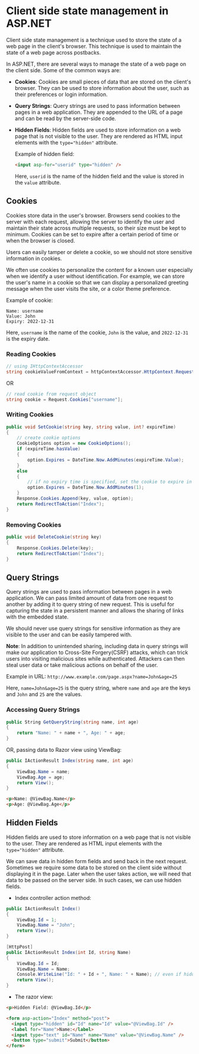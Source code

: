 # Client side state management in ASP.NET

Client side state management is a technique used to store the state of a web page in the client's browser. This technique is used to maintain the state of a web page across postbacks.

In ASP.NET, there are several ways to manage the state of a web page on the client side. Some of the common ways are:

- **Cookies**: Cookies are small pieces of data that are stored on the client's browser. They can be used to store information about the user, such as their preferences or login information.
- **Query Strings**: Query strings are used to pass information between pages in a web application. They are appended to the URL of a page and can be read by the server-side code.
- **Hidden Fields**: Hidden fields are used to store information on a web page that is not visible to the user. They are rendered as HTML input elements with the `type="hidden"` attribute.

  Example of hidden field:

  ```html
  <input asp-for="userid" type="hidden" />
  ```

  Here, `userid` is the name of the hidden field and the value is stored in the `value` attribute.

## Cookies

Cookies store data in the user's browser. Browsers send cookies to the server with each request, allowing the server to identify the user and maintain their state across multiple requests, so their size must be kept to minimum. Cookies can be set to expire after a certain period of time or when the browser is closed.

Users can easily tamper or delete a cookie, so we should not store sensitive information in cookies.

We often use cookies to personalize the content for a known user especially when we identify a user without identification. For example, we can store the user's name in a cookie so that we can display a personalized greeting message when the user visits the site, or a color theme preference.

Example of cookie:

```text
Name: username
Value: John
Expiry: 2022-12-31
```

Here, `username` is the name of the cookie, `John` is the value, and `2022-12-31` is the expiry date.

### Reading Cookies

```csharp
// using IHttpContextAccessor
string cookieValueFromContext = httpContextAccessor.HttpContext.Request.Cookies["username"];
```

OR

```csharp
// read cookie from request object
string cookie = Request.Cookies["username"];
```

### Writing Cookies

```csharp
public void SetCookie(string key, string value, int? expireTime)
{
    // create cookie options
    CookieOptions option = new CookieOptions();
    if (expireTime.hasValue)
    {
        option.Expires = DateTime.Now.AddMinutes(expireTime.Value);
    }
    else
    {
        // if no expiry time is specified, set the cookie to expire in 1 minute
        option.Expires = DateTime.Now.AddMinutes(1);
    }
    Response.Cookies.Append(key, value, option);
    return RedirectToAction("Index");
}
```

### Removing Cookies

```csharp
public void DeleteCookie(string key)
{
    Response.Cookies.Delete(key);
    return RedirectToAction("Index");
}
```

## Query Strings

Query strings are used to pass information between pages in a web application. We can pass limited amount of data from one request to another by adding it to query string of new request. This is useful for capturing the state in a persistent manner and allows the sharing of links with the embedded state.

We should never use query strings for sensitive information as they are visible to the user and can be easily tampered with.

**Note**: In addition to unintended sharing, including data in query strings will make our application to Cross-Site Forgery(CSRF) attacks, which can trick users into visiting malicious sites while authenticated. Attackers can then steal user data or take malicious actions on behalf of the user.

Example in URL: `http://www.example.com/page.aspx?name=John&age=25`

Here, `name=John&age=25` is the query string, where `name` and `age` are the keys and `John` and `25` are the values.

### Accessing Query Strings

```csharp
public String GetQueryString(string name, int age)
{
    return "Name: " + name + ", Age: " + age;
}
```

OR, passing data to Razor view using ViewBag:

```csharp
public IActionResult Index(string name, int age)
{
    ViewBag.Name = name;
    ViewBag.Age = age;
    return View();
}
```

```html
<p>Name: @ViewBag.Name</p>
<p>Age: @ViewBag.Age</p>
```

## Hidden Fields

Hidden fields are used to store information on a web page that is not visible to the user. They are rendered as HTML input elements with the `type="hidden"` attribute.

We can save data in hidden form fields and send back in the next request. Sometimes we require some data to be stored on the client side without displaying it in the page. Later when the user takes action, we will need that data to be passed on the server side. In such cases, we can use hidden fields.

- Index controller action method:

```csharp
public IActionResult Index()
{
    ViewBag.Id = 1;
    ViewBag.Name = "John";
    return View();
}
```

```csharp
[HttpPost]
public IActionResult Index(int Id, string Name)
{
    ViewBag.Id = Id;
    ViewBag.Name = Name;
    Console.WriteLine("Id: " + Id + ", Name: " + Name); // even if hidden field is not visible, we can access it
    return View();
}
```

- The razor view:

```html
<p>Hidden Field: @ViewBag.Id</p>

<form asp-action="Index" method="post">
  <input type="hidden" id="Id" name="Id" value="@ViewBag.Id" />
  <label for="Name">Name:</label>
  <input type="text" id="Name" name="Name" value="@ViewBag.Name" />
  <button type="submit">Submit</button>
</form>
```
